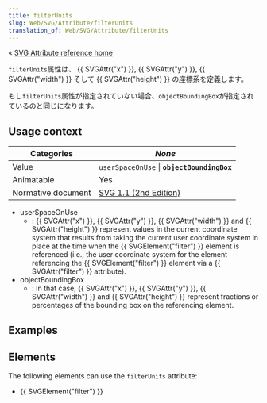 ```yaml
---
title: filterUnits
slug: Web/SVG/Attribute/filterUnits
translation_of: Web/SVG/Attribute/filterUnits
---
```

« [SVG Attribute reference home](/ja/SVG/Attribute "en/SVG/Attribute")

`filterUnits`属性は、 {{ SVGAttr("x") }}, {{ SVGAttr("y") }}, {{ SVGAttr("width") }} そして {{ SVGAttr("height") }} の座標系を定義します。

もし`filterUnits`属性が指定されていない場合、`objectBoundingBox`が指定されているのと同じになります。

## Usage context

| Categories         | _None_                                                                                             |
| ------------------ | -------------------------------------------------------------------------------------------------- |
| Value              | `userSpaceOnUse` \| **`objectBoundingBox`**                                                        |
| Animatable         | Yes                                                                                                |
| Normative document | [SVG 1.1 (2nd Edition)](http://www.w3.org/TR/SVG11/filters.html#FilterElementFilterUnitsAttribute) |

- userSpaceOnUse
  - : {{ SVGAttr("x") }}, {{ SVGAttr("y") }}, {{ SVGAttr("width") }} and {{ SVGAttr("height") }} represent values in the current coordinate system that results from taking the current user coordinate system in place at the time when the {{ SVGElement("filter") }} element is referenced (i.e., the user coordinate system for the element referencing the {{ SVGElement("filter") }} element via a {{ SVGAttr("filter") }} attribute).
- objectBoundingBox
  - : In that case, {{ SVGAttr("x") }}, {{ SVGAttr("y") }}, {{ SVGAttr("width") }} and {{ SVGAttr("height") }} represent fractions or percentages of the bounding box on the referencing element.

## Examples

## Elements

The following elements can use the `filterUnits` attribute:

- {{ SVGElement("filter") }}
